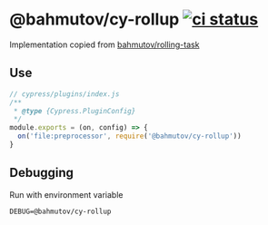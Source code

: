 # @bahmutov/cy-rollup [![ci status][ci image]][ci url]

Implementation copied from [bahmutov/rolling-task](https://github.com/bahmutov/rolling-task)

## Use

```js
// cypress/plugins/index.js
/**
 * @type {Cypress.PluginConfig}
 */
module.exports = (on, config) => {
  on('file:preprocessor', require('@bahmutov/cy-rollup'))
}
```

## Debugging

Run with environment variable

```
DEBUG=@bahmutov/cy-rollup
```

[ci image]: https://github.com/bahmutov/cy-rollup/workflows/ci/badge.svg?branch=master
[ci url]: https://github.com/bahmutov/cy-rollup/actions
